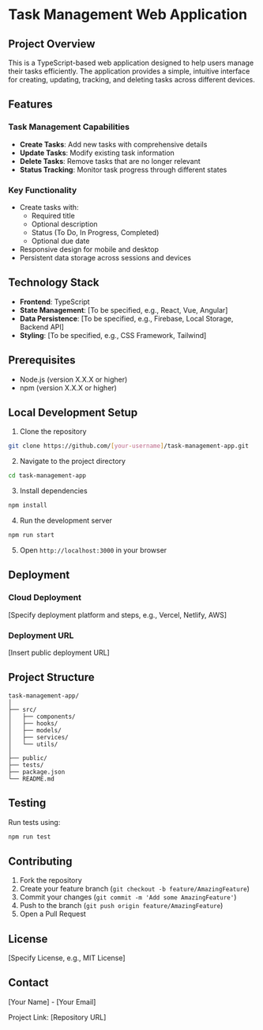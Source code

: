 # Task Management Web Application

## Project Overview

This is a TypeScript-based web application designed to help users manage their tasks efficiently. The application provides a simple, intuitive interface for creating, updating, tracking, and deleting tasks across different devices.

## Features

### Task Management Capabilities
- **Create Tasks**: Add new tasks with comprehensive details
- **Update Tasks**: Modify existing task information
- **Delete Tasks**: Remove tasks that are no longer relevant
- **Status Tracking**: Monitor task progress through different states

### Key Functionality
- Create tasks with:
  - Required title
  - Optional description
  - Status (To Do, In Progress, Completed)
  - Optional due date
- Responsive design for mobile and desktop
- Persistent data storage across sessions and devices

## Technology Stack

- **Frontend**: TypeScript
- **State Management**: [To be specified, e.g., React, Vue, Angular]
- **Data Persistence**: [To be specified, e.g., Firebase, Local Storage, Backend API]
- **Styling**: [To be specified, e.g., CSS Framework, Tailwind]

## Prerequisites

- Node.js (version X.X.X or higher)
- npm (version X.X.X or higher)

## Local Development Setup

1. Clone the repository
```bash
git clone https://github.com/[your-username]/task-management-app.git
```

2. Navigate to the project directory
```bash
cd task-management-app
```

3. Install dependencies
```bash
npm install
```

4. Run the development server
```bash
npm run start
```

5. Open `http://localhost:3000` in your browser

## Deployment

### Cloud Deployment
[Specify deployment platform and steps, e.g., Vercel, Netlify, AWS]

### Deployment URL
[Insert public deployment URL]

## Project Structure

```
task-management-app/
│
├── src/
│   ├── components/
│   ├── hooks/
│   ├── models/
│   ├── services/
│   └── utils/
│
├── public/
├── tests/
├── package.json
└── README.md
```

## Testing

Run tests using:
```bash
npm run test
```

## Contributing

1. Fork the repository
2. Create your feature branch (`git checkout -b feature/AmazingFeature`)
3. Commit your changes (`git commit -m 'Add some AmazingFeature'`)
4. Push to the branch (`git push origin feature/AmazingFeature`)
5. Open a Pull Request

## License

[Specify License, e.g., MIT License]

## Contact

[Your Name] - [Your Email]

Project Link: [Repository URL]